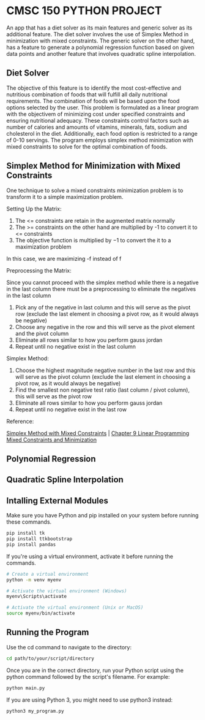 # CMSC 150 PYTHON PROJECT

An app that has a diet solver as its main features and generic solver as its additional feature. 
The diet solver involves the use of Simplex Method in minimization with mixed constraints. 
The generic solver on the other hand, has a feature to generate a polynomial regression function based on given data points
and another feature that involves quadratic spline interpolation.

## Diet Solver

The objective of this feature is to identify the most cost-effective and nutritious combination of foods that will fulfill all daily nutritional requirements.
The combination of foods will be based upon the food options selected by the user.
This problem is formulated as a linear program with the objectivem of minimizing cost under specified constraints and ensuring nutritional adequacy. 
These constraints control factors such as number of calories and amounts of vitamins, minerals, fats, sodium and cholesterol in the diet. 
Additionally, each food option is restricted to a range of 0-10 servings. 
The program employs simplex method minimization with mixed constraints to solve for the optimal combination of foods.


## Simplex Method for Minimization with Mixed Constraints

One technique to solve a mixed constraints minimization problem is to transform it to a simple 
maximization problem.

Setting Up the Matrix:

1. The <= constraints are retain in the augmented matrix normally
2. The >= constraints on the other hand are multiplied by -1 to convert it to  <= constraints
3. The objective function is multiplied by −1 to convert the it to a maximization problem

In this case, we are maximizing -f instead of f

Preprocessing the Matrix:

Since you cannot proceed with the simplex method while there is a negative in the last column there must be a preprocessing to eliminate the negatives in the last column

1. Pick any of the negative in last column and this will serve as the pivot row (exclude the last element in choosing a pivot row, as it would always be negative)
2. Choose any negative in the row and this will serve as the pivot element and the pivot column
3. Eliminate all rows similar to how you perform gauss jordan
4. Repeat until no negative exist in the last column

Simplex Method:

1. Choose the highest magnitude negative number in the last row and this will serve as the pivot column (exclude the last element in choosing a pivot row, as it would always be negative)
2. Find the smallest non negative test ratio (last column / pivot column), this will serve as the pivot row
3. Eliminate all rows similar to how you perform gauss jordan
4. Repeat until no negative exist in the last row
   
Reference:

[Simplex Method with Mixed Constraints](https://www.youtube.com/watch?v=YJLsXf9fcvw&t=491s&pp=ygUtc2ltcGxleCBtZXRob2QgbWluaW1pemF0aW9uIG1peGVkIGNvbnN0cmFpbnRz) | 
[Chapter 9 Linear Programming Mixed Constraints and Minimization](https://homepage.ntu.edu.tw/~jryanwang/courses/Mathematics%20for%20Management%20(undergraduate%20level)/Ch09_Text_Book.pdf?fbclid=IwAR2oCbAFUq9gh7AY2s9KcXbR975VVD1uAk5FZeYQyf1ovOXVRUtkKGTkTtw)

## Polynomial Regression

## Quadratic Spline Interpolation

## Intalling External Modules

Make sure you have Python and pip installed on your system before running these commands. 
```bash
pip install tk
pip install ttkbootstrap
pip install pandas
```
 If you're using a virtual environment, activate it before running the commands.
 ```bash
# Create a virtual environment
python -m venv myenv

# Activate the virtual environment (Windows)
myenv\Scripts\activate

# Activate the virtual environment (Unix or MacOS)
source myenv/bin/activate
```
## Running the Program
Use the cd command to navigate to the directory:
```bash
cd path/to/your/script/directory
```
Once you are in the correct directory, run your Python script using the python command followed by the script's filename. For example:
```bash
python main.py
```
If you are using Python 3, you might need to use python3 instead:
```bash
python3 my_program.py
```
